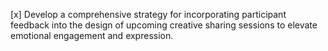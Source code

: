 [x] Develop a comprehensive strategy for incorporating participant feedback into the design of upcoming creative sharing sessions to elevate emotional engagement and expression.